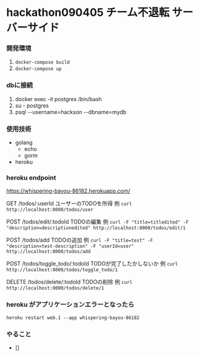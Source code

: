 # hackathon090405 チーム不退転 サーバーサイド

### 開発環境
1. `docker-compose build`
2. `docker-compose up`

### dbに接続
1. docker exec -it postgres /bin/bash 
2. su - postgres
3. psql --username=hackson --dbname=mydb
### 使用技術
- golang
  - echo
  - gorm
- heroku 



### heroku endpoint
https://whispering-bayou-86182.herokuapp.com/

GET /todos/:userId ユーザーのTODOを所得 
例 `curl http://localhost:8000/todos/user`

POST /todos/edit/:todoId TODOの編集 例 `curl -F "title=titledited" -F "description=descriptionedited" http://localhost:8000/todos/edit/1`

POST /todos/add TODOの追加 例 `curl -F "title=test" -F "description=test-description" -F "userId=user" http://localhost:8000/todos/add`

POST /todos/toggle_todo/:todoId TODOが完了したかしないか 例 `curl http://localhost:8000/todos/toggle_todo/1`

DELETE /todos/delete/:todoId TODOの削除 例 `curl http://localhost:8000/todos/delete/1`

### heroku がアプリケーションエラーとなったら
`heroku restart web.1 --app whispering-bayou-86182`

### やること
- []
